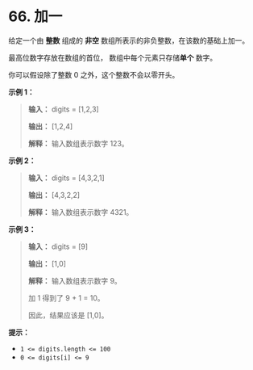 # 66. 加一

给定一个由 **整数**  组成的 **非空**  数组所表示的非负整数，在该数的基础上加一。

最高位数字存放在数组的首位， 数组中每个元素只存储**单个** 数字。

你可以假设除了整数 0 之外，这个整数不会以零开头。

**示例 1：**

> **输入：** digits = \[1,2,3]
>
> **输出：** \[1,2,4]
>
> **解释：** 输入数组表示数字 123。

**示例 2：**

> **输入：** digits = \[4,3,2,1]
>
> **输出：** \[4,3,2,2]
>
> **解释：** 输入数组表示数字 4321。

**示例 3：**

> **输入：** digits = \[9]
>
> **输出：** \[1,0]
>
> **解释：** 输入数组表示数字 9。
>
> 加 1 得到了 9 \+ 1 = 10。
>
> 因此，结果应该是 \[1,0]。

**提示：**

*   `1 <= digits.length <= 100`
*   `0 <= digits[i] <= 9`

